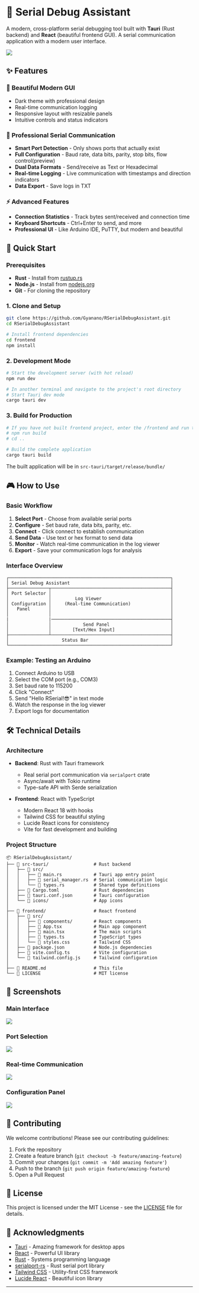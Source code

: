# 🚀 Serial Debug Assistant

A modern, cross-platform serial debugging tool built with **Tauri** (Rust backend) and **React** (beautiful frontend GUI). A serial communication application with a modern user interface.

![](./assets/RSerialDebugAssistant.png)

## ✨ Features

### 🎨 **Beautiful Modern GUI**

- Dark theme with professional design
- Real-time communication logging
- Responsive layout with resizable panels
- Intuitive controls and status indicators

### 🔌 **Professional Serial Communication**

- **Smart Port Detection** - Only shows ports that actually exist
- **Full Configuration** - Baud rate, data bits, parity, stop bits, flow control(preview)
- **Dual Data Formats** - Send/receive as Text or Hexadecimal
- **Real-time Logging** - Live communication with timestamps and direction indicators
- **Data Export** - Save logs in TXT

### ⚡ **Advanced Features**

- **Connection Statistics** - Track bytes sent/received and connection time
- **Keyboard Shortcuts** - Ctrl+Enter to send, and more
- **Professional UI** - Like Arduino IDE, PuTTY, but modern and beautiful

## 🎯 Quick Start

### Prerequisites

- **Rust** - Install from [rustup.rs](https://rustup.rs/)
- **Node.js** - Install from [nodejs.org](https://nodejs.org/)
- **Git** - For cloning the repository

### 1. Clone and Setup

```bash
git clone https://github.com/Gyanano/RSerialDebugAssistant.git
cd RSerialDebugAssistant

# Install frontend dependencies
cd frontend
npm install
```

### 2. Development Mode

```bash
# Start the development server (with hot reload)
npm run dev

# In another terminal and navigate to the project's root directory
# Start Tauri dev mode
cargo tauri dev
```

### 3. Build for Production

```bash
# If you have not built frontend project, enter the /frontend and run the command below
# npm run build
# cd ..

# Build the complete application
cargo tauri build
```

The built application will be in `src-tauri/target/release/bundle/`

## 🎮 How to Use

### Basic Workflow

1. **Select Port** - Choose from available serial ports
2. **Configure** - Set baud rate, data bits, parity, etc.
3. **Connect** - Click connect to establish communication
4. **Send Data** - Use text or hex format to send data
5. **Monitor** - Watch real-time communication in the log viewer
6. **Export** - Save your communication logs for analysis

### Interface Overview

```
┌─────────────────────────────────────────────────────────────┐
│ Serial Debug Assistant                                      │
├───────────────┬─────────────────────────────────────────────┤
│ Port Selector │                                             │
│               │         Log Viewer                          │
│ Configuration │     (Real-time Communication)               │
│   Panel       │                                             │
│               │                                             │
|               |─────────────────────────────────────────────┤
│               │            Send Panel                       │
│               │        [Text/Hex Input]                     │
├───────────────┴─────────────────────────────────────────────┤
│                    Status Bar                               │
└─────────────────────────────────────────────────────────────┘
```

### Example: Testing an Arduino

1. Connect Arduino to USB
2. Select the COM port (e.g., COM3)
3. Set baud rate to 115200
4. Click "Connect"
5. Send "Hello RSerial!😎" in text mode
6. Watch the response in the log viewer
7. Export logs for documentation

## 🛠️ Technical Details

### Architecture

- **Backend**: Rust with Tauri framework
  
  - Real serial port communication via `serialport` crate
  - Async/await with Tokio runtime
  - Type-safe API with Serde serialization

- **Frontend**: React with TypeScript
  
  - Modern React 18 with hooks
  - Tailwind CSS for beautiful styling
  - Lucide React icons for consistency
  - Vite for fast development and building

### Project Structure

```
📦 RSerialDebugAssistant/
├── 📁 src-tauri/                 # Rust backend
│   ├── 📁 src/
│   │   ├── 📄 main.rs            # Tauri app entry point
│   │   ├── 📄 serial_manager.rs  # Serial communication logic
│   │   └── 📄 types.rs           # Shared type definitions
│   ├── 📄 Cargo.toml             # Rust dependencies
│   ├── 📄 tauri.conf.json        # Tauri configuration
│   └── 📁 icons/                 # App icons
│
├── 📁 frontend/                  # React frontend
│   ├── 📁 src/
│   │   ├── 📁 components/        # React components
│   │   ├── 📄 App.tsx            # Main app component
│   │   ├── 📄 main.tsx           # The main scripts
│   │   ├── 📄 types.ts           # TypeScript types
│   │   └── 📄 styles.css         # Tailwind CSS
│   ├── 📄 package.json           # Node.js dependencies
│   ├── 📄 vite.config.ts         # Vite configuration
│   └── 📄 tailwind.config.js     # Tailwind configuration
│
├── 📄 README.md                  # This file
└── 📄 LICENSE                    # MIT license
```

## 🎨 Screenshots

### Main Interface

![](./assets/MainInterface.png)

### Port Selection

![](./assets/PortSelection.png)

### Real-time Communication

![](./assets/LogView.png)

### Configuration Panel

![](./assets/ConfigPanel.png)

## 🤝 Contributing

We welcome contributions! Please see our contributing guidelines:

1. Fork the repository
2. Create a feature branch (`git checkout -b feature/amazing-feature`)
3. Commit your changes (`git commit -m 'Add amazing feature'`)
4. Push to the branch (`git push origin feature/amazing-feature`)
5. Open a Pull Request

## 📄 License

This project is licensed under the MIT License - see the [LICENSE](LICENSE) file for details.

## 🙏 Acknowledgments

- [Tauri](https://tauri.app/) - Amazing framework for desktop apps
- [React](https://reactjs.org/) - Powerful UI library
- [Rust](https://www.rust-lang.org/) - Systems programming language
- [serialport-rs](https://gitlab.com/susurrus/serialport-rs) - Rust serial port library
- [Tailwind CSS](https://tailwindcss.com/) - Utility-first CSS framework
- [Lucide React](https://lucide.dev/) - Beautiful icon library

---